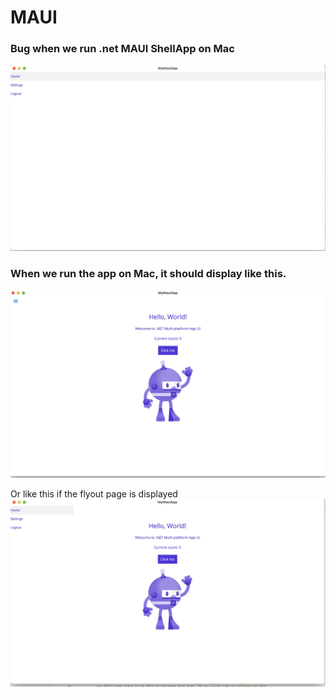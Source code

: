 # MAUI
### Bug when we run .net MAUI ShellApp on Mac
![bug](images/bug.jpg)

### When we run the app on Mac, it should display like this.
![Expectation](images/expectation.jpg)

Or like this if the flyout page is displayed
![Expectation](images/shellopen.jpg)
